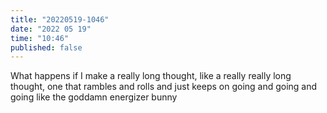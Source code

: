 ```yaml
---
title: "20220519-1046"
date: "2022 05 19"
time: "10:46"
published: false
---
```


What happens if I make a really long thought, like a really really long thought, one that rambles and rolls and just keeps on going and going and going like the goddamn energizer bunny 